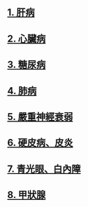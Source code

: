 ## [1. 肝病](/肝1.md)

## [2. 心臟病](/心2.md)

## [3. 糖尿病](/糠1.md)

## [4. 肺病](/肺1.md)

## [5. 嚴重神經衰弱](/衰弱1.md)

## [6. 硬皮病、皮炎](/硬皮病1.md)

## [7. 青光眼、白內障](/青光眼2.md)

## [8. 甲狀腺](/甲狀腺.md)
